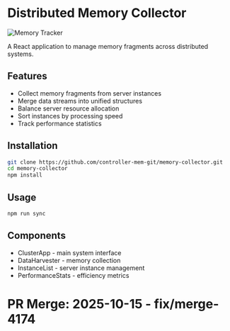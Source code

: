 # Distributed Memory Collector

![Memory Tracker](https://img.shields.io/badge/Memory%20Collector-Cloud%20Ready-blue)

A React application to manage memory fragments across distributed systems.

## Features
- Collect memory fragments from server instances
- Merge data streams into unified structures  
- Balance server resource allocation
- Sort instances by processing speed
- Track performance statistics

## Installation
```bash
git clone https://github.com/controller-mem-git/memory-collector.git
cd memory-collector
npm install
```

## Usage
```bash
npm run sync
```

## Components
- ClusterApp - main system interface
- DataHarvester - memory collection
- InstanceList - server instance management
- PerformanceStats - efficiency metrics

# PR Merge: 2025-10-15 - fix/merge-4174
